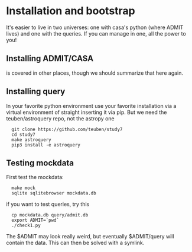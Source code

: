 # Installation and bootstrap

It's easier to live in two universes: one with casa's python (where ADMIT lives) and one
with the queries. If you can manage in one, all the power to you!

## Installing ADMIT/CASA

is covered in other places, though we should summarize that here again.

## Installing query

In your favorite python environment use your favorite installation via
a virtual environment of straight inserting it via pip. But we need
the teuben/astroquery repo, not the astropy one

	  git clone https://github.com/teuben/study7
      cd study7
	  make astroquery
      pip3 install -e astroquery

## Testing mockdata

First test the mockdata:

      make mock
      sqlite sqlitebrowser mockdata.db
	  
if you want to test queries, try this

      cp mockdata.db query/admit.db
	  export ADMIT=`pwd`
	  ./check1.py

The $ADMIT may look really weird, but eventually $ADMIT/query will
contain the data. This can then be solved with a symlink.
      
